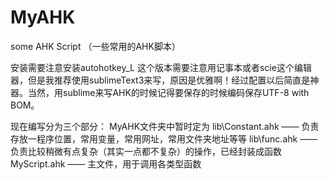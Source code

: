 MyAHK
=====

some AHK Script （一些常用的AHK脚本）

安装需要注意安装autohotkey_L
这个版本需要注意用记事本或者scie这个编辑器，但是我推荐使用sublimeText3来写，原因是优雅啊！经过配置以后简直是神器。当然，用sublime来写AHK的时候记得要保存的时候编码保存UTF-8 with BOM。

现在编写分为三个部分：
MyAHK文件夹中暂时定为
lib\Constant.ahk —— 负责存放一程序位置，常用变量，常用网址，常用文件夹地址等等
lib\func.ahk —— 负责比较稍微有点复杂（其实一点都不复杂）的操作，已经封装成函数
MyScript.ahk —— 主文件，用于调用各类型函数
